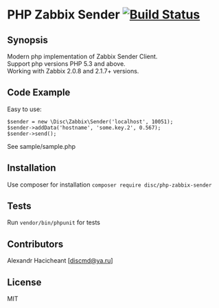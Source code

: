# PHP Zabbix Sender [![Build Status](https://travis-ci.org/disc/zabbix-sender.svg?branch=master)](https://travis-ci.org/disc/zabbix-sender)

## Synopsis

Modern php implementation of Zabbix Sender Client.  
Support php versions PHP 5.3 and above.  
Working with Zabbix 2.0.8 and 2.1.7+ versions.

## Code Example
Easy to use:
```
$sender = new \Disc\Zabbix\Sender('localhost', 10051);
$sender->addData('hostname', 'some.key.2', 0.567);
$sender->send();
```
See sample/sample.php


## Installation

Use composer for installation
`composer require disc/php-zabbix-sender`

## Tests

Run `vendor/bin/phpunit` for tests

## Contributors

Alexandr Hacicheant [discmd@ya.ru]

## License

MIT
